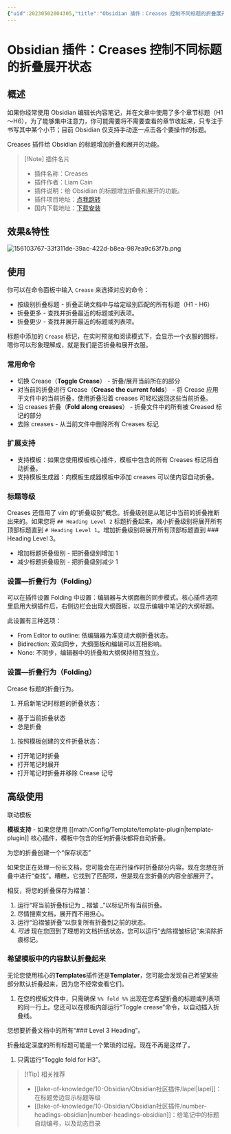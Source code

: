 ```yaml
---
{"uid":20230502004305,"title":"Obsidian 插件：Creases 控制不同标题的折叠展开状态","tags":["Obsidian","插件","标题","展开","收起"],"description":"Obsidian 插件：Creases 控制不同标题的折叠展开状态","author":"OS","type":"other","draft":false,"editable":false,"modified":20230905003845,"dg-publish":true,"permalink":"/lake-of-knowledge/10-obsidian/obsidian/creases/","dgPassFrontmatter":true}
---
```



# Obsidian 插件：Creases 控制不同标题的折叠展开状态

## 概述

如果你经常使用 Obsidian 编辑长内容笔记，并在文章中使用了多个章节标题（H1～H6），为了能够集中注意力，你可能需要将不需要查看的章节收起来，只专注于书写其中某个小节；目前 Obsidian 仅支持手动逐一点击各个要操作的标题。

Creases 插件给 Obsidian 的标题增加折叠和展开的功能。

> [!Note] 插件名片
> - 插件名称：Creases
> - 插件作者：Liam Cain
> - 插件说明：给 Obsidian 的标题增加折叠和展开的功能。
> - 插件项目地址：[点我跳转](https://github.com/liamcain/obsidian-creases)
> - 国内下载地址：[下载安装](https://pkmer.cn/products/plugin/pluginMarket/?creases)

## 效果&特性

![156103767-33f311de-39ac-422d-b8ea-987ea9c63f7b.png](https://cdn.pkmer.cn/images/156103767-33f311de-39ac-422d-b8ea-987ea9c63f7b.png!pkmer)

## 使用

你可以在命令面板中输入 `Crease` 来选择对应的命令：

- 按级别折叠标题 - 折叠正确文档中与给定级别匹配的所有标题（H1 - H6）
- 折叠更多 - 查找并折叠最近的标题或列表项。
- 折叠更少 - 查找并展开最近的标题或列表项。

标题中添加的 `Crease` 标记，在实时预览和阅读模式下，会显示一个衣服的图标，嗯你可以形象理解成，就是我们是否折叠和展开衣服。

### 常用命令

- 切换 Crease（**Toggle Crease**） - 折叠/展开当前所在的部分
- 对当前的折叠进行 Crease（**Crease the current folds**） - 将 Crease 应用于文件中的当前折叠，使用折叠沿着 creases 可轻松返回这些当前折叠。
- 沿 creases 折叠（**Fold along creases**） - 折叠文件中的所有被 Creased 标记的部分
- 去除 creases - 从当前文件中删除所有 Creases 标记

### 扩展支持

- 支持模板：如果您使用模板核心插件，模板中包含的所有 Creases 标记将自动折叠。
- 支持模板生成器：向模板生成器模板中添加 creases 可以使内容自动折叠。

### 标题等级

Creases 还借用了 vim 的“折叠级别”概念。折叠级别是从笔记中当前的折叠推断出来的。如果您将 `## Heading Level 2` 标题折叠起来，减小折叠级别将展开所有顶部标题直到 `# Heading Level 1`。增加折叠级别将展开所有顶部标题直到 ### Heading Level 3。

- 增加标题折叠级别 - 把折叠级别增加 1
- 减少标题折叠级别 - 把折叠级别减少 1

### 设置—折叠行为（Folding）

可以在插件设置 Folding 中设置：编辑器与大纲面板的同步模式。核心插件选项里启用大纲插件后，右侧边栏会出现大纲面板，以显示编辑中笔记的大纲标题。

此设置有三种选项：

- From Editor to outline: 依编辑器为准变动大纲折叠状态。
- Bidirection: 双向同步，大纲面板和编辑可以互相影响。
- None: 不同步，编辑器中的折叠和大纲保持相互独立。

### 设置—折叠行为（Folding）

Crease 标题的折叠行为。

1. 开启新笔记时标题的折叠状态：
- 基于当前折叠状态
- 总是折叠
1. 按照模板创建的文件折叠状态：
- 打开笔记时折叠
- 打开笔记时展开
- 打开笔记时折叠并移除 Crease 记号

## 高级使用

联动模板

**模板支持** - 如果您使用 [[math/Config/Template/template-plugin\|template-plugin]] 核心插件，模板中包含的任何折叠块都将自动折叠。

为您的折叠创建一个“保存状态”

如果您正在处理一份长文档，您可能会在进行操作时折叠部分内容。现在您想在折叠中进行“查找”。糟糕，它找到了匹配项，但是现在您折叠的内容全部展开了。

相反，将您的折叠保存为褶皱：

1. 运行“将当前折叠标记为 _ 褶皱 _”以标记所有当前折叠。
2. 尽情搜索文档，展开而不用担心。
3. 运行“沿褶皱折叠”以恢复所有折叠到之前的状态。
4. _可选_ 现在您回到了理想的文档折纸状态，您可以运行“去除褶皱标记”来消除折痕标记。

### 希望模板中的内容默认折叠起来

无论您使用核心的**Templates**插件还是**Templater**，您可能会发现自己希望某些部分默认折叠起来，因为您不经常查看它们。

1. 在您的模板文件中，只需确保 `%% fold %%` 出现在您希望折叠的标题或列表项的同一行上。您还可以在模板内部运行“Toggle crease”命令，以自动插入折叠线。

您想要折叠文档中的所有“### Level 3 Heading”。

折叠给定深度的所有标题可能是一个繁琐的过程。现在不再是这样了。

1. 只需运行“Toggle fold for H3”。

> [!Tip] 相关推荐
> - [[lake-of-knowledge/10-Obsidian/Obsidian社区插件/lapel\|lapel]]：在标题旁边显示标题等级
> - [[lake-of-knowledge/10-Obsidian/Obsidian社区插件/number-headings-obsidian\|number-headings-obsidian]]：给笔记中的标题自动编号，以及动态目录